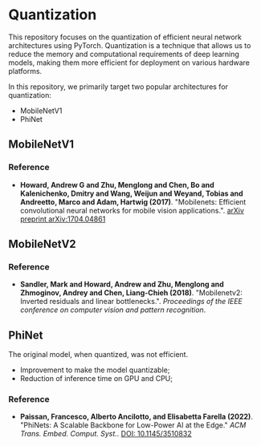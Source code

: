 # Quantization

This repository focuses on the quantization of efficient neural network architectures using PyTorch. Quantization is a technique that allows us to reduce the memory and computational requirements of deep learning models, making them more efficient for deployment on various hardware platforms.

In this repository, we primarily target two popular architectures for quantization:

- MobileNetV1
- PhiNet

## MobileNetV1
### Reference
- **Howard, Andrew G and Zhu, Menglong and Chen, Bo and Kalenichenko, Dmitry and Wang, Weijun and Weyand, Tobias and Andreetto, Marco and Adam, Hartwig (2017)**. "Mobilenets: Efficient convolutional neural networks for mobile vision applications.". [arXiv preprint arXiv:1704.04861](https://arxiv.org/pdf/1704.04861.pdf%EF%BC%89)

## MobileNetV2
### Reference
- **Sandler, Mark and Howard, Andrew and Zhu, Menglong and Zhmoginov, Andrey and Chen, Liang-Chieh (2018)**. "Mobilenetv2: Inverted residuals and linear bottlenecks.". *Proceedings of the IEEE conference on computer vision and pattern recognition*.

## PhiNet
The original model, when quantized, was not efficient.
- Improvement to make the model quantizable;
- Reduction of inference time on GPU and CPU;

### Reference
- **Paissan, Francesco, Alberto Ancilotto, and Elisabetta Farella (2022)**. "PhiNets: A Scalable Backbone for Low-Power AI at the Edge." *ACM Trans. Embed. Comput. Syst.*. [DOI: 10.1145/3510832](https://doi.org/10.1145/3510832)
